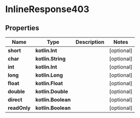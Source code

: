 
# InlineResponse403

## Properties
Name | Type | Description | Notes
------------ | ------------- | ------------- | -------------
**short** | **kotlin.Int** |  |  [optional]
**char** | **kotlin.String** |  |  [optional]
**int** | **kotlin.Int** |  |  [optional]
**long** | **kotlin.Long** |  |  [optional]
**float** | **kotlin.Float** |  |  [optional]
**double** | **kotlin.Double** |  |  [optional]
**direct** | **kotlin.Boolean** |  |  [optional]
**readOnly** | **kotlin.Boolean** |  |  [optional]
